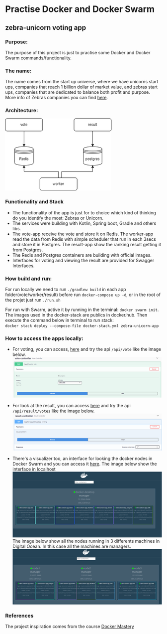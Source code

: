 # Practise Docker and Docker Swarm
## zebra-unicorn voting app

### Purpose:
The purpose of this project is just to practise some Docker and Docker Swarm commands/functionality.

### The name:
The name comes from the start up universe, where we have unicorns start ups, companies that reach 1 billion dollar of market value, and zebras start ups, companies that are dedicated to balance both profit and purpose.
More info of Zebras companies you can find [here](https://zebrasunite.mn.co/).

### Architecture:
![Architecture diagram](./docs/architecture.png)


### Functionality and Stack
- The functionality of the app is just for to choice which kind of thinking do you identify the most: Zebras or Unicorn.
- The services were building with Kotlin, Spring boot, Gradle and others libs.
- The vote-app receive the vote and store it on Redis. The worker-app read the data from Redis with simple scheduler that run in each 3secs and store it in Postgres. The result-app show the ranking result getting it from Postgres.
- The Redis and Postgres containers are building with official images.
- Interfaces for voting and viewing the result are provided for Swagger Interfaces.

### How build and run:
For run locally we need to run `./gradlew build` in each app folder(vote/worker/result) before run `docker-compose up -d`, or in the root of the projet just run `./run.sh`

For run with Swarm, active it by running in the terminal: `docker swarm init`.  
The images used in the docker-stack are publics in docker.hub. Then execute the command below in terminal to run stack:  
`docker stack deploy --compose-file docker-stack.yml zebra-unicorn-app`

### How to access the apps locally:
- For voting, you can access, [here](http://localhost:8080/api/swagger-ui.html) and try the api `/api/vote` like the image below.  
![vote request example](./docs/vote.png)

- For look at the result, you can access [here](http://localhost:8081/api/swagger-ui.html) and try the api `/api/result/votes` like the image below.
![result request example](./docs/result.png)

- There's a visualizer too, an interface for looking the docker nodes in Docker Swarm and you can access it [here](http://localhost:8083). The image below show the interface in localhost
![localhost-visualizer](./docs/localhost-visualizer.png)
The image below show all the nodes running in 3 differents machines in Digital Ocean. In this case all the machines are managers.
![digital-ocean-visualizer](./docs/digital-ocean-visualizer.png)

### References

The project inspiration comes from the course [Docker Mastery](https://www.udemy.com/course/docker-mastery/)






